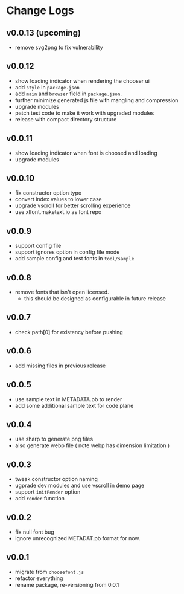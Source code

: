 # Change Logs

## v0.0.13 (upcoming)

 - remove svg2png to fix vulnerability


## v0.0.12

 - show loading indicator when rendering the chooser ui
 - add `style` in `package.json`
 - add `main` and `browser` field in `package.json`.
 - further minimize generated js file with mangling and compression
 - upgrade modules
 - patch test code to make it work with upgraded modules
 - release with compact directory structure


## v0.0.11

 - show loading indicator when font is choosed and loading
 - upgrade modules


## v0.0.10

 - fix constructor option typo
 - convert index values to lower case
 - upgrade vscroll for better scrolling experience
 - use xlfont.maketext.io as font repo


## v0.0.9

 - support config file
 - support ignores option in config file mode
 - add sample config and test fonts in `tool/sample`


## v0.0.8

 - remove fonts that isn't open licensed.
   - this should be designed as configurable in future release


## v0.0.7

 - check path[0] for existency before pushing


## v0.0.6

 - add missing files in previous release


## v0.0.5

 - use sample text in METADATA.pb to render
 - add some additional sample text for code plane


## v0.0.4

 - use sharp to generate png files
 - also generate webp file ( note webp has dimension limitation )


## v0.0.3

 - tweak constructor option naming
 - ugprade dev modules and use vscroll in demo page
 - support `initRender` option
 - add `render` function


## v0.0.2

 - fix null font bug
 - ignore unrecognized METADAT.pb format for now.


## v0.0.1

 - migrate from `choosefont.js`
 - refactor everything
 - rename package, re-versioning from 0.0.1
